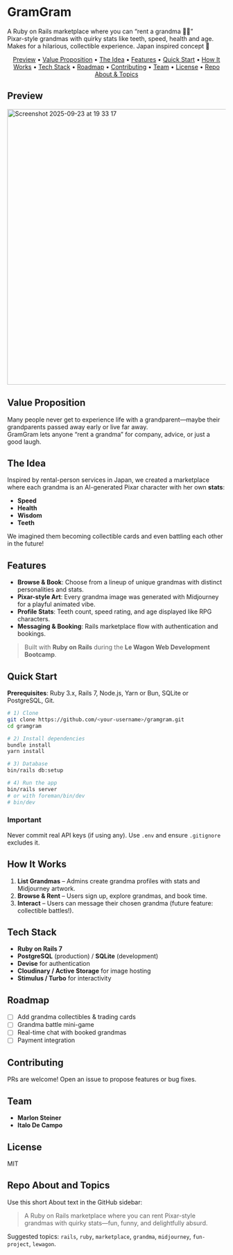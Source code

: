 # GramGram

A Ruby on Rails marketplace where you can “rent a grandma 👵🏻”  
Pixar-style grandmas with quirky stats like teeth, speed, health and age. Makes for a hilarious, collectible experience.
Japan inspired concept 🎌

<p align="center">
  <a href="#preview">Preview</a> •
  <a href="#value-proposition">Value Proposition</a> •
  <a href="#the-idea">The Idea</a> •
  <a href="#features">Features</a> •
  <a href="#quick-start">Quick Start</a> •
  <a href="#how-it-works">How It Works</a> •
  <a href="#tech-stack">Tech Stack</a> •
  <a href="#roadmap">Roadmap</a> •
  <a href="#contributing">Contributing</a> •
  <a href="#team">Team</a> •
  <a href="#license">License</a> •
  <a href="#repo-about-and-topics">Repo About & Topics</a>
</p>

## Preview
<img width="1198" height="636" alt="Screenshot 2025-09-23 at 19 33 17" src="https://github.com/user-attachments/assets/a59e4f94-7ece-4279-a5e9-423d5d044e08" />


## Value Proposition
Many people never get to experience life with a grandparent—maybe their grandparents passed away early or live far away.  
GramGram lets anyone “rent a grandma” for company, advice, or just a good laugh.


## The Idea
Inspired by rental-person services in Japan, we created a marketplace where each grandma is an AI-generated Pixar character with her own **stats**:  
- **Speed**  
- **Health**  
- **Wisdom**
- **Teeth**

We imagined them becoming collectible cards and even battling each other in the future!


## Features
- **Browse & Book**: Choose from a lineup of unique grandmas with distinct personalities and stats.
- **Pixar-style Art**: Every grandma image was generated with Midjourney for a playful animated vibe.
- **Profile Stats**: Teeth count, speed rating, and age displayed like RPG characters.
- **Messaging & Booking**: Rails marketplace flow with authentication and bookings.

> Built with **Ruby on Rails** during the **Le Wagon Web Development Bootcamp**.

## Quick Start
**Prerequisites**: Ruby 3.x, Rails 7, Node.js, Yarn or Bun, SQLite or PostgreSQL, Git.

```bash
# 1) Clone
git clone https://github.com/<your-username>/gramgram.git
cd gramgram

# 2) Install dependencies
bundle install
yarn install

# 3) Database
bin/rails db:setup

# 4) Run the app
bin/rails server
# or with foreman/bin/dev
# bin/dev

```
### Important
Never commit real API keys (if using any). Use `.env` and ensure `.gitignore` excludes it.

## How It Works
1. **List Grandmas** – Admins create grandma profiles with stats and Midjourney artwork.  
2. **Browse & Rent** – Users sign up, explore grandmas, and book time.  
3. **Interact** – Users can message their chosen grandma (future feature: collectible battles!).

## Tech Stack
- **Ruby on Rails 7**  
- **PostgreSQL** (production) / **SQLite** (development)  
- **Devise** for authentication  
- **Cloudinary / Active Storage** for image hosting  
- **Stimulus / Turbo** for interactivity

## Roadmap
- [ ] Add grandma collectibles & trading cards  
- [ ] Grandma battle mini-game  
- [ ] Real-time chat with booked grandmas  
- [ ] Payment integration

## Contributing
PRs are welcome! Open an issue to propose features or bug fixes.

## Team
- **Marlon Steiner**  
- **Italo De Campo**

## License
MIT

## Repo About and Topics
Use this short About text in the GitHub sidebar:

> A Ruby on Rails marketplace where you can rent Pixar-style grandmas with quirky stats—fun, funny, and delightfully absurd.

Suggested topics: `rails`, `ruby`, `marketplace`, `grandma`, `midjourney`, `fun-project`, `lewagon`.

